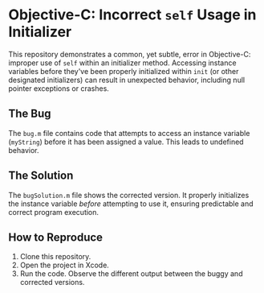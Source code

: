 # Objective-C: Incorrect `self` Usage in Initializer

This repository demonstrates a common, yet subtle, error in Objective-C: improper use of `self` within an initializer method.  Accessing instance variables before they've been properly initialized within `init` (or other designated initializers) can result in unexpected behavior, including null pointer exceptions or crashes.

## The Bug
The `bug.m` file contains code that attempts to access an instance variable (`myString`) before it has been assigned a value.  This leads to undefined behavior.

## The Solution
The `bugSolution.m` file shows the corrected version.  It properly initializes the instance variable *before* attempting to use it, ensuring predictable and correct program execution.

## How to Reproduce
1. Clone this repository.
2. Open the project in Xcode.
3. Run the code. Observe the different output between the buggy and corrected versions.